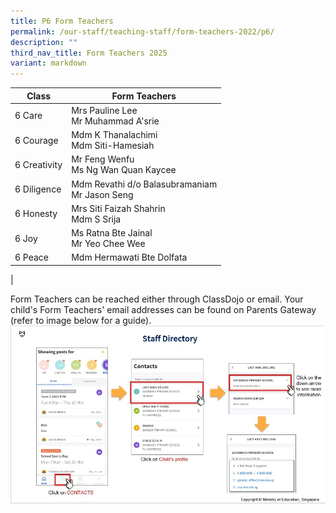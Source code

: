 ```yaml
---
title: P6 Form Teachers
permalink: /our-staff/teaching-staff/form-teachers-2022/p6/
description: ""
third_nav_title: Form Teachers 2025
variant: markdown
---
```

| Class| Form Teachers | 
| -------- | -------- |
| 6 Care | Mrs Pauline Lee <br> Mr Muhammad A'srie |
| 6 Courage | Mdm K Thanalachimi <br>Mdm Siti-Hamesiah |
| 6 Creativity | Mr Feng Wenfu  <br>Ms Ng Wan Quan Kaycee |
| 6 Diligence | Mdm Revathi d/o Balasubramaniam<br>Mr Jason Seng |
| 6 Honesty | Mrs Siti Faizah Shahrin <br> Mdm S Srija | 
| 6 Joy | Ms Ratna Bte Jainal <br> Mr Yeo Chee Wee | 
| 6 Peace | Mdm Hermawati Bte Dolfata  | 
|

Form Teachers can be reached either through ClassDojo or email. Your child's Form Teachers' email addresses can be found on Parents Gateway (refer to image below for a guide).
![](/images/PG-contacts2.jpg)